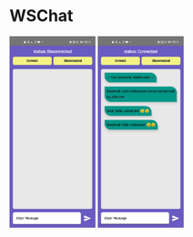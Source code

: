 <H1>WSChat</H1>
<img src = "https://github.com/DeepakGuleria768/WebSocketsInAndroid/blob/master/ImageAssets/imageOne.jpg?raw=true" width = "30%" height = "30%"/>
<img src = "https://github.com/DeepakGuleria768/WebSocketsInAndroid/blob/master/ImageAssets/image4.jpg?raw=true" width = "30%" height = "30%"/>

